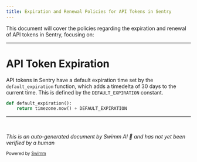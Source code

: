 ```yaml
---
title: Expiration and Renewal Policies for API Tokens in Sentry
---
```

This document will cover the policies regarding the expiration and renewal of API tokens in Sentry, focusing on:

<SwmSnippet path="/src/sentry/models/apitoken.py" line="30">

---

# API Token Expiration

API tokens in Sentry have a default expiration time set by the `default_expiration` function, which adds a timedelta of 30 days to the current time. This is defined by the `DEFAULT_EXPIRATION` constant.

```python
def default_expiration():
    return timezone.now() + DEFAULT_EXPIRATION
```

---

</SwmSnippet>

&nbsp;

*This is an auto-generated document by Swimm AI 🌊 and has not yet been verified by a human*

<SwmMeta version="3.0.0" repo-id="Z2l0aHViJTNBJTNBc2VudHJ5JTNBJTNBZ2V0c2VudHJ5" repo-name="sentry"><sup>Powered by [Swimm](/)</sup></SwmMeta>
